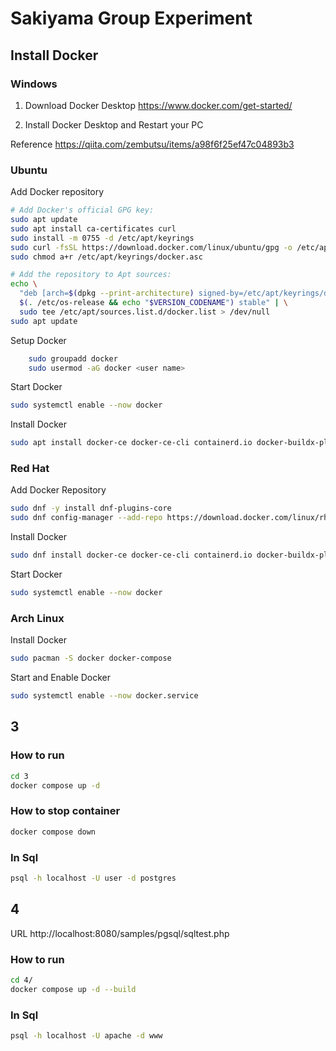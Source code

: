 # Sakiyama Group Experiment

## Install Docker

### Windows

1. Download Docker Desktop
https://www.docker.com/get-started/

2. Install Docker Desktop and Restart your PC

Reference
https://qiita.com/zembutsu/items/a98f6f25ef47c04893b3

### Ubuntu

Add Docker repository

```sh
# Add Docker's official GPG key:
sudo apt update
sudo apt install ca-certificates curl
sudo install -m 0755 -d /etc/apt/keyrings
sudo curl -fsSL https://download.docker.com/linux/ubuntu/gpg -o /etc/apt/keyrings/docker.asc
sudo chmod a+r /etc/apt/keyrings/docker.asc

# Add the repository to Apt sources:
echo \
  "deb [arch=$(dpkg --print-architecture) signed-by=/etc/apt/keyrings/docker.asc] https://download.docker.com/linux/ubuntu \
  $(. /etc/os-release && echo "$VERSION_CODENAME") stable" | \
  sudo tee /etc/apt/sources.list.d/docker.list > /dev/null
sudo apt update
```

Setup Docker
```sh
    sudo groupadd docker
    sudo usermod -aG docker <user name>
```
Start Docker
```sh
sudo systemctl enable --now docker
```

Install Docker
```sh
sudo apt install docker-ce docker-ce-cli containerd.io docker-buildx-plugin docker-compose-plugin
```

### Red Hat

Add Docker Repository

```sh
sudo dnf -y install dnf-plugins-core
sudo dnf config-manager --add-repo https://download.docker.com/linux/rhel/docker-ce.repo
```

Install Docker
```sh
sudo dnf install docker-ce docker-ce-cli containerd.io docker-buildx-plugin docker-compose-plugin
```

Start Docker
```sh
sudo systemctl enable --now docker
```

### Arch Linux

Install Docker

```sh
sudo pacman -S docker docker-compose
```

Start and Enable Docker
```sh
sudo systemctl enable --now docker.service
```

## 3

### How to run

```sh
cd 3
docker compose up -d
```

### How to stop container

```sh
docker compose down
```

### In Sql

```sh
psql -h localhost -U user -d postgres
```

## 4

URL
http://localhost:8080/samples/pgsql/sqltest.php

### How to run

```sh
cd 4/
docker compose up -d --build
```

### In Sql

```sh
psql -h localhost -U apache -d www
```